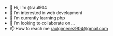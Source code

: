 - 👋 Hi, I’m @raul904
- 👀 I’m interested in web development
- 🌱 I’m currently learning php
- 💞️ I’m looking to collaborate on ...
- 📫 How to reach me raulgimenez904@gmail.com

<!---
raul904/raul904 is a ✨ special ✨ repository because its `README.md` (this file) appears on your GitHub profile.
You can click the Preview link to take a look at your changes.
--->
